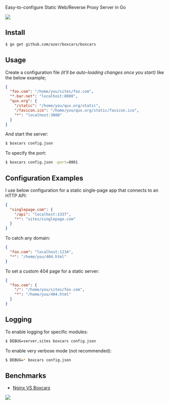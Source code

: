 Easy-to-configure Static Web/Reverse Proxy Server in Go

![](http://i.cloudup.com/i5Tpn00lCc.png)

## Install

```bash
$ go get github.com/azer/boxcars/boxcars
```

## Usage

Create a configuration file *(it'll be auto-loading changes once you start)*  like the below example;

```json
{
  "foo.com": "/home/you/sites/foo.com",
  "*.bar.net": "localhost:8080",
  "qux.org": {
    "/static": "/home/you/qux.org/static",
    "/favicon.ico": "/home/you/qux.org/static/favicon.ico",
    "*": "localhost:3000"
  }
}
```

And start the server:

```bash
$ boxcars config.json
```

To specify the port:

```bash
$ boxcars config.json -port=8001
```

## Configuration Examples

I use below configuration for a static single-page app that connects to an HTTP API:

```json
{
  "singlepage.com": {
    "/api": "localhost:1337",
    "*": "sites/singlepage.com"
  }
}
```

To catch any domain:

```json
{
  "foo.com": "localhost:1234",
  "*": "/home/you/404.html"
}
```

To set a custom 404 page for a static server:

```json
{
  "foo.com": {
    "/": "/home/you/sites/foo.com",
    "*": "/home/you/404.html"
  }
}
```

## Logging

To enable logging for specific modules: 

```bash
$ DEBUG=server,sites boxcars config.json
```

To enable very verbose mode (not recommended):

```bash
$ DEBUG=* boxcars config.json
```

## Benchmarks

* [Nginx VS Boxcars](https://gist.github.com/azer/5955772)

![](http://i.cloudup.com/rH_0UwNYg1.jpg)
